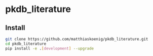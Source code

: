 # pkdb_literature


## Install

```bash
git clone https://github.com/matthiaskoenig/pkdb_literature.git
cd pkdb_literature
pip install -e .[development] --upgrade
```
